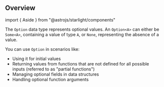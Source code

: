 ## Overview

import { Aside } from "@astrojs/starlight/components"

The `Option` data type represents optional values. An `Option<A>` can either be `Some<A>`, containing a value of type `A`, or `None`, representing the absence of a value.

You can use `Option` in scenarios like:

- Using it for initial values
- Returning values from functions that are not defined for all possible inputs (referred to as "partial functions")
- Managing optional fields in data structures
- Handling optional function arguments
